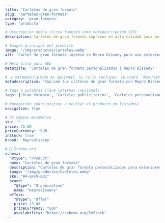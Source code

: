 ```yaml
---
title: 'Carteles de gran formato'
slug: 'carteles-gran-formato'
category: 'gran-formato'
type: 'producto'

# Descripción única (sirve también como metadescripción SEO)
description: Carteles de gran formato impresos en alta calidad para exterior e interior. Perfectos para publicidad visual en escaparates, ferias, fachadas o eventos.

# Imagen principal del producto
image: '/img/productos/Carteles.webp'
alt: 'Cartel de gran formato impreso en Repro Disseny para uso exterior'

# Meta title para SEO
metatitle: 'Carteles de gran formato personalizados | Repro Disseny'

# ⚠️ metadescription es opcional. Si no lo incluyes, se usará `description` como fallback.
metadescription: 'Imprime tus carteles de gran formato con Repro Disseny. Impresión resistente, nítida y de alto impacto para campañas publicitarias o señalización visual.'

# Tags o palabras clave internas (opcional)
tags: ['Gran formato', 'Carteles publicitarios', 'Carteles personalizados', 'Publicidad exterior', 'Visual merchandising']

# Navegación (para mostrar u ocultar el producto en listados)
navigation: true

# 📦 Campos ecommerce
sku: ''
price: 15.00
priceCurrency: 'EUR'
inStock: true
brand: 'Reprodisseny'

# 🎯 Schema.org
schema:
  "@type": "Product"
  name: "Carteles de gran formato"
  description: "Carteles de gran formato personalizados para exteriores e interiores. Ideales para campañas publicitarias, promociones visuales o señalización en espacios comerciales."
  image: "/img/productos/Carteles.webp"
  sku: "04-GRFO-001"
  brand:
    "@type": "Organization"
    name: "Reprodisseny"
  offers:
    "@type": "Offer"
    price: 15.00
    priceCurrency: "EUR"
    availability: "https://schema.org/InStock"
---
```

